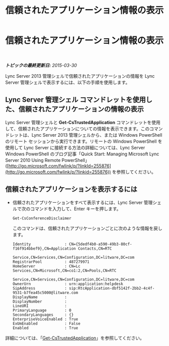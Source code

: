 ﻿---
title: 信頼されたアプリケーション情報の表示
TOCTitle: 信頼されたアプリケーション情報の表示
ms:assetid: 7b916323-96fb-4308-bc95-c178de41a3d3
ms:mtpsurl: https://technet.microsoft.com/ja-jp/library/JJ688103(v=OCS.15)
ms:contentKeyID: 49887013
ms.date: 05/19/2016
mtps_version: v=OCS.15
ms.translationtype: HT
---

# 信頼されたアプリケーション情報の表示

 

_**トピックの最終更新日:** 2015-03-30_

Lync Server 2013 管理シェルで信頼されたアプリケーションの情報を Lync Server 管理シェルで表示するには、以下の手順を使用します。

## Lync Server 管理シェル コマンドレットを使用した、信頼されたアプリケーションの情報の表示

Lync Server 管理シェルと **Get-CsTrustedApplication** コマンドレットを使用して、信頼されたアプリケーションについての情報を表示できます。このコマンドレットは、Lync Server 2013 管理シェルから、または Windows PowerShell のリモート セッションから実行できます。リモートの Windows PowerShell を使用して Lync Server に接続する方法の詳細については、Lync Server Windows PowerShell のブログ記事「Quick Start: Managing Microsoft Lync Server 2010 Using Remote PowerShell」 ([http://go.microsoft.com/fwlink/p/?linkId=255876](http://go.microsoft.com/fwlink/p/?linkid=255876)) を参照してください。

## 信頼されたアプリケーションを表示するには

  - 信頼されたアプリケーションをすべて表示するには、Lync Server 管理シェルで次のコマンドを入力して、Enter キーを押します。
    
        Get-CsConferenceDisclaimer
    
    このコマンドは、信頼されたアプリケーションごとに次のような情報を戻します。
    
        Identity               : CN={5dedf4b0-a590-49b3-80cf-f16f914bbef9},CN=Application Contacts,CN=RTC
                                 Service,CN=Services,CN=Configuration,DC=litware,DC=com
        RegistrarPool          : 487279971
        HomeServer             : CN=Lc Services,CN=Microsoft,CN=co1:2,CN=Pools,CN=RTC
                                 Service,CN=Services,CN=Configuration,DC=litware,DC=com
        OwnerUrn               : urn:application:helpdesk
        SipAddress             : sip:RtcApplication-dbf5142f-2bb2-4c4f-9531-b7fea45c5000@litware.com
        DisplayName            :
        DisplayNumber          :
        LineURI                :
        PrimaryLanguage        : 0
        SecondaryLanguages     : {}
        EnterpriseVoiceEnabled : True
        ExUmEnabled            : False
        Enabled                : True

詳細については、「[Get-CsTrustedApplication](get-cstrustedapplication.md)」を参照してください。

